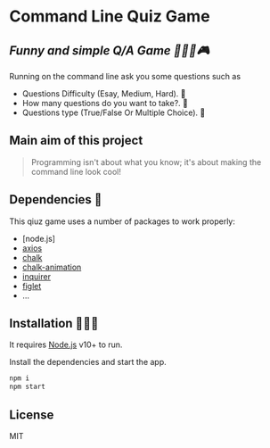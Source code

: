 # Command Line Quiz Game 
## _Funny and simple Q/A Game 👩🏻‍💻🎮_

Running on the command line ask you some questions such as
* Questions Difficulty (Esay, Medium, Hard). 👀
* How many questions do you want to take?. 🤔
* Questions type (True/False Or Multiple Choice). 🧐

## Main aim of this project

> Programming isn't about what you know; it's about making the command line look cool!

## Dependencies 🏬

This qiuz game uses a number of packages to work properly:
- [node.js]
- [axios](https://www.npmjs.com/package/axios) 
- [chalk](https://www.npmjs.com/package/chalk)
- [chalk-animation](https://www.npmjs.com/package/chalk-animation)
- [inquirer](https://www.npmjs.com/package/inquirer)
- [figlet](https://www.npmjs.com/package/inquirer)
- ...

## Installation 👨🏻‍🏫

It requires [Node.js](https://nodejs.org/) v10+ to run.

Install the dependencies and start the app.

```sh
npm i
npm start
```

## License 

MIT
